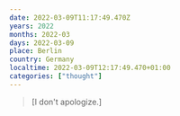 ```yaml
---
date: 2022-03-09T11:17:49.470Z
years: 2022
months: 2022-03
days: 2022-03-09
place: Berlin
country: Germany
localtime: 2022-03-09T12:17:49.470+01:00
categories: ["thought"]
---
```

> [I don't apologize.]
